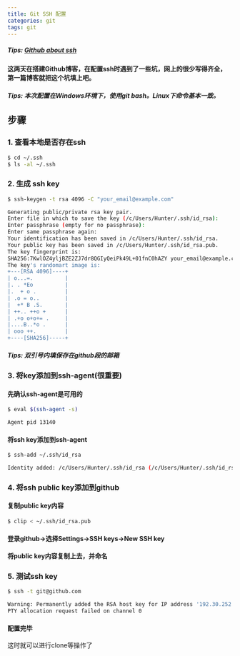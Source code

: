 ```yaml
---
title: Git SSH 配置
categories: git
tags: git
---
```


##### Tips: [Github about ssh](https://help.github.com/articles/about-ssh/)

#### 这两天在搭建Github博客，在配置ssh时遇到了一些坑，网上的很少写得齐全，第一篇博客就把这个坑填上吧。 

##### Tips: 本次配置在Windows环境下，使用git bash。Linux下命令基本一致。

## 步骤

### 1. 查看本地是否存在ssh
``` bash
$ cd ~/.ssh
$ ls -al ~/.ssh
```

### 2. 生成 ssh key

``` bash
$ ssh-keygen -t rsa 4096 -C "your_email@example.com"
```

``` bash
Generating public/private rsa key pair.
Enter file in which to save the key (/c/Users/Hunter/.ssh/id_rsa):
Enter passphrase (empty for no passphrase):
Enter same passphrase again:
Your identification has been saved in /c/Users/Hunter/.ssh/id_rsa.
Your public key has been saved in /c/Users/Hunter/.ssh/id_rsa.pub.
The key fingerprint is:
SHA256:7KwlOZ4yljBZE2ZJ7dr8QGIyQeiPk49L+01fnC0hAZY your_email@example.com
The key's randomart image is:
+---[RSA 4096]----+
| o...=.          |
|. . *Eo          |
|.  + o .         |
| .o = o..        |
|  +* B .S.       |
| ++.. ++o +      |
| .+o o+o+= .     |
|....B..*o .      |
| ooo ++.         |
+----[SHA256]-----+
```

##### Tips: 双引号内填保存在github段的邮箱


### 3. 将key添加到ssh-agent(很重要)

#### 先确认ssh-agent是可用的

``` bash
$ eval $(ssh-agent -s)
```

``` bash
Agent pid 13140
```

#### 将ssh key添加到ssh-agent

``` bash
$ ssh-add ~/.ssh/id_rsa
```

```bash
Identity added: /c/Users/Hunter/.ssh/id_rsa (/c/Users/Hunter/.ssh/id_rsa)
```

### 4. 将ssh public key添加到github

#### 复制public key内容
```bash
$ clip < ~/.ssh/id_rsa.pub
```

#### 登录github->选择Settings->SSH keys->New SSH key
#### 将public key内容复制上去，并命名

### 5. 测试ssh key

``` bash
$ ssh -t git@github.com
```

``` bash
Warning: Permanently added the RSA host key for IP address '192.30.252.128' to the list of known hosts.
PTY allocation request failed on channel 0
```

#### 配置完毕
这时就可以进行clone等操作了
